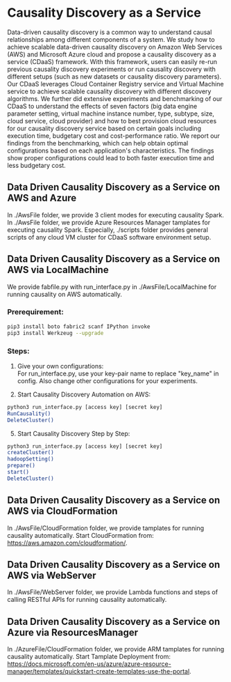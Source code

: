 # Causality Discovery as a Service
Data-driven causality discovery is a common way to understand causal relationships among different components of a system. We study how to achieve scalable data-driven causality discovery on Amazon Web Services (AWS) and Microsoft Azure cloud and propose a causality discovery as a service (CDaaS) framework. With this framework, users can easily re-run previous causality discovery experiments or run causality discovery with different setups (such as new datasets or causality discovery parameters). Our CDaaS leverages Cloud Container Registry service and Virtual Machine service to achieve scalable causality discovery with different discovery algorithms. We further did extensive experiments and benchmarking of our CDaaS to understand the effects of seven factors (big data engine parameter setting, virtual machine instance number, type, subtype, size, cloud service, cloud provider) and how to best provision cloud resources for our causality discovery service based on certain goals including execution time, budgetary cost and cost-performance ratio. We report our findings from the benchmarking, which can help obtain optimal configurations based on each application's characteristics. The findings show proper configurations could lead to both faster execution time and less budgetary cost. 

## Data Driven Causality Discovery as a Service on AWS and Azure
In ./AwsFile folder, we provide 3 client modes for executing causality Spark. In ./AwsFile folder, we provide Azure Resources Manager tamplates for executing causality Spark. Especially, ./scripts folder provides general scripts of any cloud VM cluster for CDaaS software environment setup.

## Data Driven Causality Discovery as a Service on AWS via LocalMachine
We provide fabfile.py with run_interface.py in ./AwsFile/LocalMachine for running causality on AWS automatically.
  
### Prerequirement:  
```bash
pip3 install boto fabric2 scanf IPython invoke
pip3 install Werkzeug --upgrade
```

### Steps:
1. Give your own configurations:   
For run_interface.py, use your key-pair name to replace "key_name" in config. Also change other configurations for your experiments.  
  
4. Start Causality Discovery Automation on AWS: 
```bash
python3 run_interface.py [access key] [secret key]  
RunCausality()  
DeleteCluster()  
```
  
5. Start Causality Discovery Step by Step: 
```bash
python3 run_interface.py [access key] [secret key]  
createCluster()  
hadoopSetting()  
prepare()  
start()  
DeleteCluster()  
```


## Data Driven Causality Discovery as a Service on AWS via CloudFormation  
In ./AwsFile/CloudFormation folder, we provide tamplates for running causality automatically. 
Start CloudFormation from: https://aws.amazon.com/cloudformation/.  
  

## Data Driven Causality Discovery as a Service on AWS via WebServer 
In ./AwsFile/WebServer folder, we provide Lambda functions and steps of calling RESTful APIs for running causality automatically. 
  
## Data Driven Causality Discovery as a Service on Azure via ResourcesManager 
In ./AzureFile/CloudFormation folder, we provide ARM tamplates for running causality automatically. 
Start Tamplate Deployment from: https://docs.microsoft.com/en-us/azure/azure-resource-manager/templates/quickstart-create-templates-use-the-portal.  
